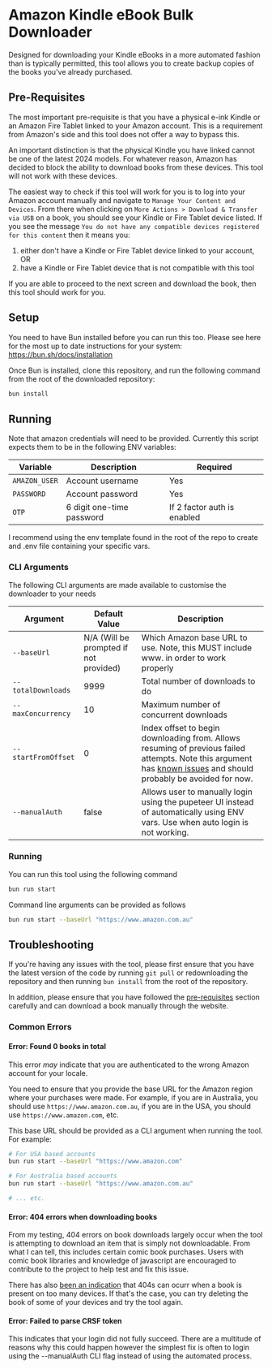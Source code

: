# Amazon Kindle eBook Bulk Downloader

Designed for downloading your Kindle eBooks in a more automated fashion than is typically permitted, this tool allows you to create backup copies of the books you've already purchased.

## Pre-Requisites

The most important pre-requisite is that you have a physical e-ink Kindle or an Amazon Fire Tablet linked to your Amazon account. This is a requirement from Amazon's side and this tool does not offer a way to bypass this.

An important distinction is that the physical Kindle you have linked cannot be one of the latest 2024 models. For whatever reason, Amazon has decided to block the ability to download books from these devices. This tool will not work with these devices.

The easiest way to check if this tool will work for you is to log into your Amazon account manually and navigate to `Manage Your Content and Devices`. From there when clicking on `More Actions > Download & Transfer via USB` on a book, you should see your Kindle or Fire Tablet device listed. If you see the message `You do not have any compatible devices registered for this content` then it means you:

1. either don't have a Kindle or Fire Tablet device linked to your account, OR
2. have a Kindle or Fire Tablet device that is not compatible with this tool

If you are able to proceed to the next screen and download the book, then this tool should work for you.

## Setup

You need to have Bun installed before you can run this too. Please see here for the most up to date instructions for your system: https://bun.sh/docs/installation

Once Bun is installed, clone this repository, and run the following command from the root of the downloaded repository:

```bash
bun install
```

## Running

Note that amazon credentials will need to be provided. Currently this script expects them to be in the following ENV variables:

| Variable      | Description               | Required                    |
| ------------- | ------------------------- | --------------------------- |
| `AMAZON_USER` | Account username          | Yes                         |
| `PASSWORD`    | Account password          | Yes                         |
| `OTP`         | 6 digit one-time password | If 2 factor auth is enabled |

I recommend using the env template found in the root of the repo to create and .env file containing your specific vars.

### CLI Arguments

The following CLI arguments are made available to customise the downloader to your needs

| Argument            | Default Value                          | Description                                                                                                                                                                                                                                                      |
| ------------------- | -------------------------------------- | ---------------------------------------------------------------------------------------------------------------------------------------------------------------------------------------------------------------------------------------------------------------- |
| `--baseUrl`         | N/A (Will be prompted if not provided) | Which Amazon base URL to use. Note, this MUST include www. in order to work properly                                                                                                                                                                             |
| `--totalDownloads`  | 9999                                   | Total number of downloads to do                                                                                                                                                                                                                                  |
| `--maxConcurrency`  | 10                                     | Maximum number of concurrent downloads                                                                                                                                                                                                                           |
| `--startFromOffset` | 0                                      | Index offset to begin downloading from. Allows resuming of previous failed attempts. Note this argument has [known issues](https://github.com/treetrum/amazon-kindle-bulk-downloader/issues/162#issuecomment-2669569874) and should probably be avoided for now. |
| `--manualAuth`      | false                                  | Allows user to manually login using the pupeteer UI instead of automatically using ENV vars. Use when auto login is not working.                                                                                                                                 |

### Running

You can run this tool using the following command

```bash
bun run start
```

Command line arguments can be provided as follows

```bash
bun run start --baseUrl "https://www.amazon.com.au"
```

## Troubleshooting

If you're having any issues with the tool, please first ensure that you have the latest version of the code by running `git pull` or redownloading the repository and then running `bun install` from the root of the repository.

In addition, please ensure that you have followed the [pre-requisites](https://github.com/treetrum/amazon-kindle-bulk-downloader?tab=readme-ov-file#pre-requisites) section carefully and can download a book manually through the website.

### Common Errors

#### Error: Found 0 books in total

This error _may_ indicate that you are authenticated to the wrong Amazon account for your locale.

You need to ensure that you provide the base URL for the Amazon region where your purchases were made. For example, if you are in Australia, you should use `https://www.amazon.com.au`, if you are in the USA, you should use `https://www.amazon.com`, etc.

This base URL should be provided as a CLI argument when running the tool. For example:

```bash
# For USA based accounts
bun run start --baseUrl "https://www.amazon.com"

# For Australia based accounts
bun run start --baseUrl "https://www.amazon.com.au"

# ... etc.
```

#### Error: 404 errors when downloading books

From my testing, 404 errors on book downloads largely occur when the tool is attempting to download an item that is simply not downloadable. From what I can tell, this includes certain comic book purchases. Users with comic book libraries and knowledge of javascript are encouraged to contribute to the project to help test and fix this issue.

There has also [been an indication](https://github.com/treetrum/amazon-kindle-bulk-downloader/issues/162#issue-2864124279) that 404s can ocurr when a book is present on too many devices. If that's the case, you can try deleting the book of some of your devices and try the tool again.

#### Error: Failed to parse CRSF token

This indicates that your login did not fully succeed. There are a multitude of reasons why this could happen however the simplest fix is often to login using the --manualAuth CLI flag instead of using the automated process.
